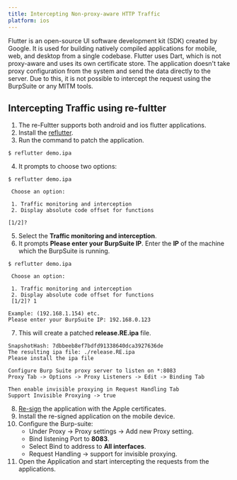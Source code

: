 ```yaml
---
title: Intercepting Non-proxy-aware HTTP Traffic
platform: ios
---
```


Flutter is an open-source UI software development kit (SDK) created by Google. It is used for building natively compiled applications for mobile, web, and desktop from a single codebase. Flutter uses Dart, which is not proxy-aware and uses its own certificate store. The application doesn't take proxy configuration from the system and send the data directly to the server. Due to this, it is not possible to intercept the request using the BurpSuite or any MITM tools.

## Intercepting Traffic using re-fultter

1. The re-Fultter supports both android and ios flutter applications.
2. Install the [reflutter](https://github.com/Impact-I/reFlutter.git).
3. Run the command to patch the application.
```
$ reflutter demo.ipa
```
4. It prompts to choose two options:
```
$ reflutter demo.ipa 

 Choose an option: 

 1. Traffic monitoring and interception 
 2. Display absolute code offset for functions

[1/2]? 
```
5. Select  the **Traffic monitoring and interception**.
6. It prompts **Please enter your BurpSuite IP**. Enter the **IP** of the machine which the BurpSuite is running.
```
$ reflutter demo.ipa 

 Choose an option: 

 1. Traffic monitoring and interception 
 2. Display absolute code offset for functions
 [1/2]? 1

Example: (192.168.1.154) etc.
Please enter your BurpSuite IP: 192.168.0.123
```
7. This will create a patched **release.RE.ipa** file.
```
SnapshotHash: 7dbbeeb8ef7bdfd91338640dca3927636de
The resulting ipa file: ./release.RE.ipa
Please install the ipa file

Configure Burp Suite proxy server to listen on *:8083
Proxy Tab -> Options -> Proxy Listeners -> Edit -> Binding Tab

Then enable invisible proxying in Request Handling Tab
Support Invisible Proxying -> true
``` 
8. [Re-sign](../../techniques/ios/MASTG-TECH-0092.md) the application with the Apple certificates.
9. Install the re-signed application on the mobile device.
10. Configure the Burp-suite:
    - Under Proxy -> Proxy settings -> Add new Proxy setting.
    - Bind listening Port to **8083**.
    - Select Bind to address to **All interfaces**. 
    - Request Handling -> support for invisible proxying.
11. Open the Application and start intercepting the requests from the applications.

